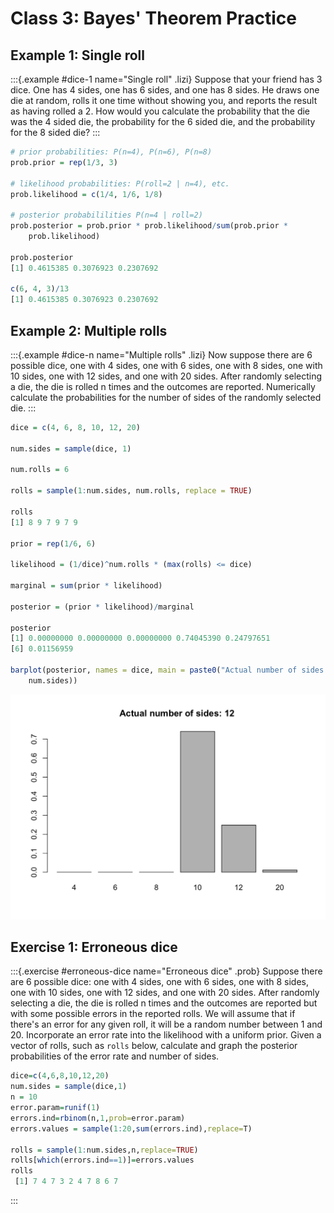# Class 3: Bayes' Theorem Practice

## Example 1: Single roll

:::{.example #dice-1 name="Single roll" .lizi}
Suppose that your friend has 3 dice. One has 4 sides, one has 6 sides, and one has 8 sides. He draws one die at random, rolls it one time without showing you, and reports the result as having rolled a 2. How would you calculate the probability that the die was the 4 sided die, the probability for the 6 sided die, and the probability for the 8 sided die?
:::


```r
# prior probabilities: P(n=4), P(n=6), P(n=8)
prob.prior = rep(1/3, 3)

# likelihood probabilities: P(roll=2 | n=4), etc.
prob.likelihood = c(1/4, 1/6, 1/8)

# posterior probabililities P(n=4 | roll=2)
prob.posterior = prob.prior * prob.likelihood/sum(prob.prior *
    prob.likelihood)

prob.posterior
[1] 0.4615385 0.3076923 0.2307692

c(6, 4, 3)/13
[1] 0.4615385 0.3076923 0.2307692
```

## Example 2: Multiple rolls

:::{.example #dice-n name="Multiple rolls" .lizi}
Now suppose there are 6 possible dice, one with 4 sides, one with 6 sides, one with 8 sides, one with 10 sides, one with 12 sides, and one with 20 sides. After randomly selecting a die, the die is rolled n times and the outcomes are reported. Numerically calculate the probabilities for the number of sides of the randomly selected die. 
:::


```r
dice = c(4, 6, 8, 10, 12, 20)

num.sides = sample(dice, 1)

num.rolls = 6

rolls = sample(1:num.sides, num.rolls, replace = TRUE)

rolls
[1] 8 9 7 9 7 9

prior = rep(1/6, 6)

likelihood = (1/dice)^num.rolls * (max(rolls) <= dice)

marginal = sum(prior * likelihood)

posterior = (prior * likelihood)/marginal

posterior
[1] 0.00000000 0.00000000 0.00000000 0.74045390 0.24797651
[6] 0.01156959

barplot(posterior, names = dice, main = paste0("Actual number of sides: ",
    num.sides))
```

<img src="03_files/figure-html/unnamed-chunk-2-1.png" width="672" />


## Exercise 1: Erroneous dice

:::{.exercise #erroneous-dice name="Erroneous dice" .prob}
Suppose there are 6 possible dice: one with 4 sides, one with 6 sides, one with 8 sides, one with 10 sides, one with 12 sides, and one with 20 sides. After randomly selecting a die, the die is rolled n times and the outcomes are reported but with some possible errors in the reported rolls. We will assume that if there's an error for any given roll, it will be a random number between 1 and 20. Incorporate an error rate into the likelihood with a uniform prior. Given a vector of rolls, such as `rolls` below, calculate and graph the posterior probabilities of the error rate and number of sides. 


```r
dice=c(4,6,8,10,12,20)
num.sides = sample(dice,1)
n = 10
error.param=runif(1)
errors.ind=rbinom(n,1,prob=error.param)
errors.values = sample(1:20,sum(errors.ind),replace=T)

rolls = sample(1:num.sides,n,replace=TRUE)
rolls[which(errors.ind==1)]=errors.values
rolls
 [1] 7 4 7 3 2 4 7 8 6 7
```

:::

